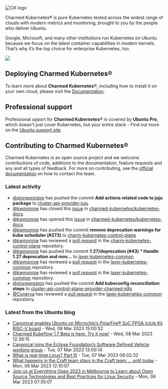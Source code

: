 ![CK logo](https://assets.ubuntu.com/v1/451d4cf4-Charmed+Kubernetes_RGB_onWhite_2022.svg)

Charmed Kubernetes® is pure Kubernetes tested across the widest range of clouds with modern metrics and monitoring, brought to you by the people who deliver Ubuntu.

Google, Microsoft, and many other institutions run Kubernetes on Ubuntu because we focus on the latest container capabilities in modern kernels. That’s why it’s the top choice for enterprise Kubernetes, too.

![](https://assets.ubuntu.com/v1/843c77b6-juju-at-a-glace.svg)

## Deploying Charmed Kubernetes®

To learn more about **Charmed Kubernetes**®, including how to install it on your own cloud, please visit the [Documentation][docs].

## Professional support

Professional upport for **Charmed Kubernetes**® is covered by **Ubuntu Pro**, which doesn't just cover Kubernetes, but your entire stack - Find out more on the [Ubuntu support site](https://ubuntu.com/support).

## Contributing to Charmed Kubernetes®

Charmed Kubernetes is an open source project and we welcome contributions of code, additions to the documentation, feature requests and any and all types of feedback. For more on contributing, see the [official documentation][get-in-touch] on how to contact the team.

<!-- LINKS -->
[docs]: https://ubuntu.com/kubernetes/docs
[get-in-touch]: https://ubuntu.com/kubernetes/docs/get-in-touch

### Latest activity

<!-- activity starts -->
 - [@stonepreston](https://github.com/stonepreston) has pushed the commit **Add actions related code to juju package** to [cluster-api-provider-juju](https://github.com/charmed-kubernetes/cluster-api-provider-juju)
 - [@kwmonroe](https://github.com/kwmonroe) has closed this [issue](https://github.com/charmed-kubernetes/kubernetes-docs/issues/753) in [charmed-kubernetes/kubernetes-docs](https://api.github.com/repos/charmed-kubernetes/kubernetes-docs).
 - [@kwmonroe](https://github.com/kwmonroe) has opened this [issue](https://github.com/charmed-kubernetes/kubernetes-docs/issues/754) in [charmed-kubernetes/kubernetes-docs](https://api.github.com/repos/charmed-kubernetes/kubernetes-docs).
 - [@kwmonroe](https://github.com/kwmonroe) has pushed the commit **remove deprecation warnings for kube scheduler (#273)** to [charm-kubernetes-control-plane](https://github.com/charmed-kubernetes/charm-kubernetes-control-plane)
 - [@kwmonroe](https://github.com/kwmonroe) has reviewed a [pull request](https://github.com/charmed-kubernetes/charm-kubernetes-control-plane/pull/273) in the [charm-kubernetes-control-plane](https://github.com/charmed-kubernetes/charm-kubernetes-control-plane) repository.
 - [@kwmonroe](https://github.com/kwmonroe) has pushed the commit **1.27/deprecation (#43)  * Handle 1.27 deprecation and mov...** to [layer-kubernetes-common](https://github.com/charmed-kubernetes/layer-kubernetes-common)
 - [@kwmonroe](https://github.com/kwmonroe) has reviewed a [pull request](https://github.com/charmed-kubernetes/layer-kubernetes-common/pull/43) in the [layer-kubernetes-common](https://github.com/charmed-kubernetes/layer-kubernetes-common) repository.
 - [@kwmonroe](https://github.com/kwmonroe) has reviewed a [pull request](https://github.com/charmed-kubernetes/layer-kubernetes-common/pull/43) in the [layer-kubernetes-common](https://github.com/charmed-kubernetes/layer-kubernetes-common) repository.
 - [@stonepreston](https://github.com/stonepreston) has pushed the commit **Add kubeconfig reconciliation steps** to [cluster-api-control-plane-provider-charmed-k8s](https://github.com/charmed-kubernetes/cluster-api-control-plane-provider-charmed-k8s)
 - [@Cynerva](https://github.com/Cynerva) has reviewed a [pull request](https://github.com/charmed-kubernetes/layer-kubernetes-common/pull/43) in the [layer-kubernetes-common](https://github.com/charmed-kubernetes/layer-kubernetes-common) repository.
<!-- activity ends -->

<!-- roadmap starts -->

<!-- roadmap ends -->

### Latest from the Ubuntu blog

<!-- blog starts -->
* [Canonical enables Ubuntu on Microchip’s PolarFire® SoC FPGA Icicle Kit RISC-V board](https://ubuntu.com//blog/ubuntu-on-microchip-polarfire-risc-v-board) - Wed, 08 Mar 2023 15:00:52 
* [Charmed Kubeflow 1.7 Beta is here. Try it now!](https://ubuntu.com//blog/kubeflow-1-7-beta-release) - Wed, 08 Mar 2023 12:39:15 
* [Canonical joins the Eclipse Foundation’s Software Defined Vehicle working group](https://ubuntu.com//blog/canonical-joins-the-eclipse-foundations-software-defined-vehicle-working-group) - Tue, 07 Mar 2023 13:00:14 
* [What is real-time Linux? Part III](https://ubuntu.com//blog/what-is-real-time-linux-part-iii) - Tue, 07 Mar 2023 08:02:32 
* [What happens in the Craft team stays in the Craft team … until today](https://ubuntu.com//blog/what-happens-in-the-craft-team-stays-in-the-craft-team-until-today) - Mon, 06 Mar 2023 12:10:07 
* [Join us at Everything Open 2023 in Melbourne to Learn about Open Source Technologies and Best Practices for Linux Security](https://ubuntu.com//blog/everything-open-2023-in-melbourne) - Mon, 06 Mar 2023 07:35:07 
<!-- blog ends -->
